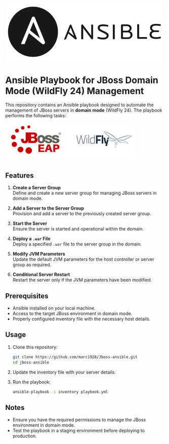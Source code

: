 ![alt text](image.png)

# Ansible Playbook for JBoss Domain Mode (WildFly 24) Management

This repository contains an Ansible playbook designed to automate the management of JBoss servers in **domain mode** (WildFly 24). The playbook performs the following tasks:

![alt text](image-1.png)

## Features

1. **Create a Server Group**  
    Define and create a new server group for managing JBoss servers in domain mode.

2. **Add a Server to the Server Group**  
    Provision and add a server to the previously created server group.

3. **Start the Server**  
    Ensure the server is started and operational within the domain.

4. **Deploy a `.war` File**  
    Deploy a specified `.war` file to the server group in the domain.

5. **Modify JVM Parameters**  
    Update the default JVM parameters for the host controller or server group as required.

6. **Conditional Server Restart**  
    Restart the server only if the JVM parameters have been modified.

## Prerequisites

- Ansible installed on your local machine.
- Access to the target JBoss environment in domain mode.
- Properly configured inventory file with the necessary host details.

## Usage

1. Clone this repository:
    ```bash
    git clone https://github.com/marc1928/Jboss-ansible.git
    cd jboss-ansible
    ```

2. Update the inventory file with your server details.

3. Run the playbook:
    ```bash
    ansible-playbook -i inventory playbook.yml
    ```

## Notes

- Ensure you have the required permissions to manage the JBoss environment in domain mode.
- Test the playbook in a staging environment before deploying to production.


